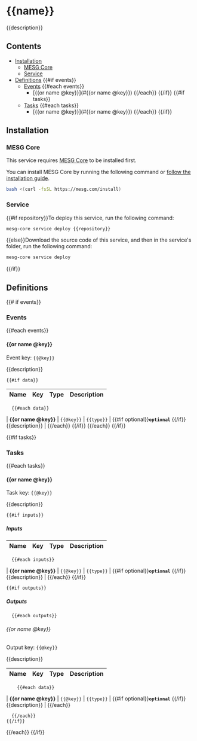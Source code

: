 <!-- MESG_GENERATED_DOC -->
# {{name}}

{{description}}

## Contents

- [Installation](#Installation)
  - [MESG Core](#MESG-Core)
  - [Service](#Service)
- [Definitions](#Definitions)
  {{#if events}}
  - [Events](#Events)
    {{#each events}}
    - [{{or name @key}}](#{{or name @key}})
    {{/each}}
  {{/if}}
  {{#if tasks}}
  - [Tasks](#Tasks)
  {{#each tasks}}
    - [{{or name @key}}](#{{or name @key}})
  {{/each}}
{{/if}}

## Installation

### MESG Core

This service requires [MESG Core](https://github.com/mesg-foundation/core) to be installed first.

You can install MESG Core by running the following command or [follow the installation guide](https://docs.mesg.com/guide/start-here/installation.html).

```bash
bash <(curl -fsSL https://mesg.com/install)
```

### Service

{{#if repository}}To deploy this service, run the following command:
```bash
mesg-core service deploy {{repository}}
```
{{else}}Download the source code of this service, and then in the service's folder, run the following command:
```bash
mesg-core service deploy
```
{{/if}}

## Definitions

{{# if events}}
### Events

  {{#each events}}
#### {{or name @key}}

Event key: `{{@key}}`

{{description}}

    {{#if data}}
| **Name** | **Key** | **Type** | **Description** |
| --- | --- | --- | --- |
      {{#each data}}
| **{{or name @key}}** | `{{@key}}` | `{{type}}` | {{#if optional}}**`optional`** {{/if}}{{description}} |
      {{/each}}
    {{/if}}
  {{/each}}
{{/if}}

{{#if tasks}}
### Tasks

  {{#each tasks}}
#### {{or name @key}}

Task key: `{{@key}}`

{{description}}

    {{#if inputs}}
##### Inputs

| **Name** | **Key** | **Type** | **Description** |
| --- | --- | --- | --- |
      {{#each inputs}}
| **{{or name @key}}** | `{{@key}}` | `{{type}}` | {{#if optional}}**`optional`** {{/if}}{{description}} |
      {{/each}}
    {{/if}}
  
    {{#if outputs}}
##### Outputs

      {{#each outputs}}
###### {{or name @key}}

Output key: `{{@key}}`

{{description}}

| **Name** | **Key** | **Type** | **Description** |
| --- | --- | --- | --- |
        {{#each data}}
| **{{or name @key}}** | `{{@key}}` | `{{type}}` | {{#if optional}}**`optional`** {{/if}}{{description}} |
        {{/each}}

      {{/each}}
    {{/if}}
  {{/each}}
{{/if}}
<!-- /MESG_GENERATED_DOC -->